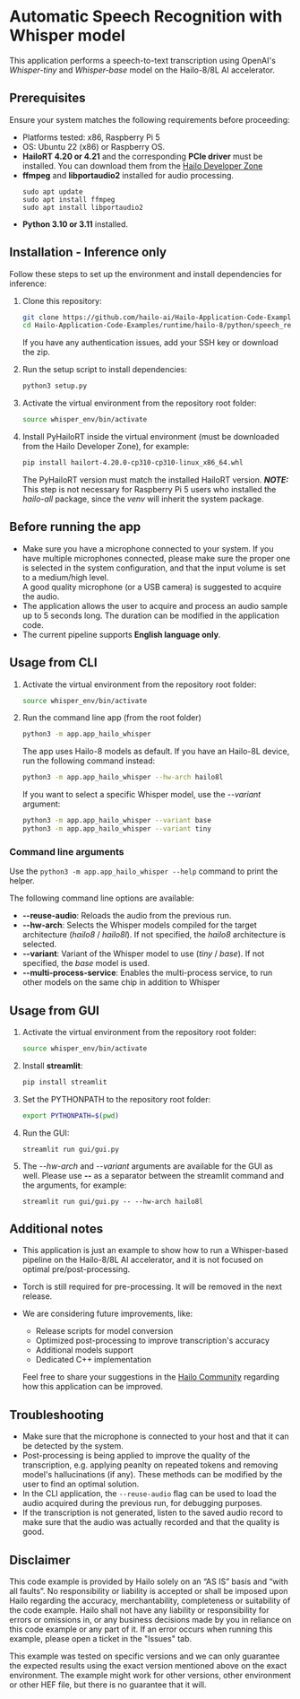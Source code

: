# Automatic Speech Recognition with Whisper model

This application performs a speech-to-text transcription using OpenAI's *Whisper-tiny* and *Whisper-base* model on the Hailo-8/8L AI accelerator.

## Prerequisites

Ensure your system matches the following requirements before proceeding:

- Platforms tested: x86, Raspberry Pi 5
- OS: Ubuntu 22 (x86) or Raspberry OS.
- **HailoRT 4.20 or 4.21** and the corresponding **PCIe driver** must be installed. You can download them from the [Hailo Developer Zone](https://hailo.ai/developer-zone/)
- **ffmpeg** and **libportaudio2** installed for audio processing.
  ```
  sudo apt update
  sudo apt install ffmpeg
  sudo apt install libportaudio2
  ```
- **Python 3.10 or 3.11** installed.

## Installation - Inference only

Follow these steps to set up the environment and install dependencies for inference:

1. Clone this repository:

   ```sh
   git clone https://github.com/hailo-ai/Hailo-Application-Code-Examples.git
   cd Hailo-Application-Code-Examples/runtime/hailo-8/python/speech_recognition
   ```
   If you have any authentication issues, add your SSH key or download the zip.

2. Run the setup script to install dependencies:  

   ```sh
   python3 setup.py
   ```

3. Activate the virtual environment from the repository root folder:

   ```sh
   source whisper_env/bin/activate
   ```

4. Install PyHailoRT inside the virtual environment (must be downloaded from the Hailo Developer Zone), for example:
   ```sh
   pip install hailort-4.20.0-cp310-cp310-linux_x86_64.whl
   ```
   The PyHailoRT version must match the installed HailoRT version.
   **_NOTE:_** This step is not necessary for Raspberry Pi 5 users who installed the *hailo-all* package, since the *venv* will inherit the system package.

## Before running the app

- Make sure you have a microphone connected to your system. If you have multiple microphones connected, please make sure the proper one is selected in the system configuration, and that the input volume is set to a medium/high level.  
  A good quality microphone (or a USB camera) is suggested to acquire the audio.
- The application allows the user to acquire and process an audio sample up to 5 seconds long. The duration can be modified in the application code.
- The current pipeline supports **English language only**.

## Usage from CLI
1. Activate the virtual environment from the repository root folder:

   ```sh
   source whisper_env/bin/activate
   ```
2. Run the command line app (from the root folder)
   ```sh
   python3 -m app.app_hailo_whisper
   ```
   The app uses Hailo-8 models as default. If you have an Hailo-8L device, run the following command instead:
   ```sh
   python3 -m app.app_hailo_whisper --hw-arch hailo8l
   ```
   If you want to select a specific Whisper model, use the *--variant* argument:
   ```sh
   python3 -m app.app_hailo_whisper --variant base
   python3 -m app.app_hailo_whisper --variant tiny
   ```
   

### Command line arguments
Use the `python3 -m app.app_hailo_whisper --help` command to print the helper.

The following command line options are available:

- **--reuse-audio**: Reloads the audio from the previous run.
- **--hw-arch**: Selects the Whisper models compiled for the target architecture (*hailo8* / *hailo8l*). If not specified, the *hailo8* architecture is selected.
- **--variant**: Variant of the Whisper model to use (*tiny* / *base*). If not specified, the *base* model is used.
- **--multi-process-service**: Enables the multi-process service, to run other models on the same chip in addition to Whisper

## Usage from GUI
1. Activate the virtual environment from the repository root folder:

   ```sh
   source whisper_env/bin/activate
   ```
2. Install **streamlit**:
   ```sh
   pip install streamlit
   ```
3. Set the PYTHONPATH to the repository root folder:
   ```sh
   export PYTHONPATH=$(pwd)
   ```
4. Run the GUI:
   ```
   streamlit run gui/gui.py
   ```
5. The *--hw-arch* and *--variant* arguments are available for the GUI as well.
   Please use **--** as a separator between the streamlit command and the arguments, for example:
   ```
   streamlit run gui/gui.py -- --hw-arch hailo8l
   ```


## Additional notes

- This application is just an example to show how to run a Whisper-based pipeline on the Hailo-8/8L AI accelerator, and it is not focused on optimal pre/post-processing.
- Torch is still required for pre-processing. It will be removed in the next release.
- We are considering future improvements, like:
  - Release scripts for model conversion
  - Optimized post-processing to improve transcription's accuracy
  - Additional models support
  - Dedicated C++ implementation  

  Feel free to share your suggestions in the [Hailo Community](https://community.hailo.ai/) regarding how this application can be improved.

## Troubleshooting

- Make sure that the microphone is connected to your host and that it can be detected by the system.
- Post-processing is being applied to improve the quality of the transcription, e.g. applying peanlty on repeated tokens and removing model's hallucinations (if any). These methods can be modified by the user to find an optimal solution.
- In the CLI application, the `--reuse-audio` flag can be used to load the audio acquired during the previous run, for debugging purposes.
- If the transcription is not generated, listen to the saved audio record to make sure that the audio was actually recorded and that the quality is good.

## Disclaimer
This code example is provided by Hailo solely on an “AS IS” basis and “with all faults”. No responsibility or liability is accepted or shall be imposed upon Hailo regarding the accuracy, merchantability, completeness or suitability of the code example. Hailo shall not have any liability or responsibility for errors or omissions in, or any business decisions made by you in reliance on this code example or any part of it. If an error occurs when running this example, please open a ticket in the "Issues" tab.

This example was tested on specific versions and we can only guarantee the expected results using the exact version mentioned above on the exact environment. The example might work for other versions, other environment or other HEF file, but there is no guarantee that it will.
